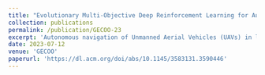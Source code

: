 ```yaml
---
title: "Evolutionary Multi-Objective Deep Reinforcement Learning for Autonomous UAV Navigation in Large-Scale Complex Environments"
collection: publications
permalink: /publication/GECOO-23
excerpt: 'Autonomous navigation of Unmanned Aerial Vehicles (UAVs) in large-scale complex environments presents a significant challenge in modern aerospace engineering, as it requires effective decision-making in an environment with limited sensing capacity, dynamic changes, and dense obstacles. Reinforcement Learning (RL) has been applied in sequential control problems, but the manual setting of hyperparameters, including reward functions, often results in suboptimal solutions and inadequate training. To address these limitations, we propose a framework that combines Multi-Objective Evolutionary Algorithms (MOEAs) with RL algorithms. The proposed framework generates a set of non-dominating parameters for the reward function using MOEAs, leading to diverse decision-making preferences, efficient convergence, and improved performance. The framework was tested on the autonomous navigation of UAVs and demonstrated significant improvement compared to traditional RL methods. This work offers a novel perspective on the problem of autonomous UAV navigation in large-scale complex environments and highlights the potential for further improvement through the integration of RL and MOEAs.'
date: 2023-07-12
venue: 'GECOO'
paperurl: 'https://dl.acm.org/doi/abs/10.1145/3583131.3590446'
---
```


